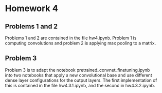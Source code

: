 # Homework 4

## Problems 1 and 2

Problems 1 and 2 are contained in the file hw4.ipynb. Problem 1 is computing convolutions and problem 2 is applying max pooling to a matrix.

## Problem 3

Problem 3 is to adapt the notebook pretrained_convnet_finetuning.ipynb into two notebooks that apply a new convolutional base and use different dense layer configurations for the output layers. The first implementation of this is contained in the file hw4.3.1.ipynb, and the second in hw4.3.2.ipynb.
